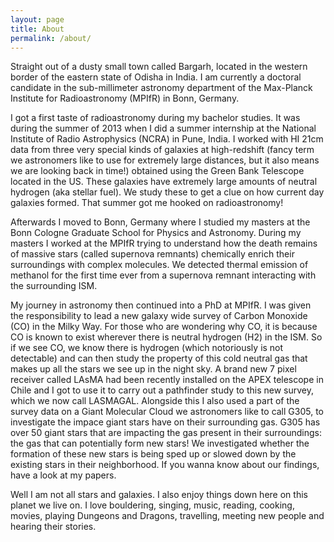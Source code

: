 ```yaml
---
layout: page
title: About
permalink: /about/
---
```

   Straight out of a dusty small town called Bargarh, located in the western border of the eastern state of Odisha in India. I am currently a doctoral candidate in the sub-millimeter astronomy department of the Max-Planck Institute for Radioastronomy (MPIfR) in Bonn, Germany.
   
   I got a first taste of radioastronomy during my bachelor studies. It was during the summer of 2013 when I did a summer internship at the National Institute of Radio Astrophysics (NCRA) in Pune, India. I worked with HI 21cm data from three very special kinds of galaxies at high-redshift (fancy term we astronomers like to use for extremely large distances, but it also means we are looking back in time!) obtained using the Green Bank Telescope located in the US. These galaxies have extremely large amounts of neutral hydrogen (aka stellar fuel). We study these to get a clue on how current day galaxies formed. That summer got me hooked on radioastronomy!
   
   Afterwards I moved to Bonn, Germany where I studied my masters at the Bonn Cologne Graduate School for Physics and Astronomy. During my masters I worked at the MPIfR trying to understand how the death remains of massive stars (called supernova remnants) chemically enrich their surroundings with complex molecules. We detected thermal emission of methanol for the first time ever from a supernova remnant interacting with the surrounding ISM.
   
   My journey in astronomy then continued into a PhD at MPIfR. I was given the responsibility to lead a new galaxy wide survey of Carbon Monoxide (CO) in the Milky Way. For those who are wondering why CO, it is because CO is known to exist wherever there is neutral hydrogen (H2) in the ISM. So if we see CO, we know there is hydrogen (which notoriously is not detectable) and can then study the property of this cold neutral gas that makes up all the stars we see up in the night sky. A brand new 7 pixel receiver called LAsMA had been recently installed on the APEX telescope in Chile and I got to use it to carry out a pathfinder study to this new survey, which we now call LASMAGAL. Alongside this I also used a part of the survey data on a Giant Molecular Cloud we astronomers like to call G305, to investigate the impace giant stars have on their surrounding gas. G305 has over 50 giant stars that are impacting the gas present in their surroundings: the gas that can potentially form new stars! We investigated whether the formation of these new stars is being sped up or slowed down by the existing stars in their neighborhood. If you wanna know about our findings, have a look at my papers.
   
   Well I am not all stars and galaxies. I also enjoy things down here on this planet we live on. I love bouldering, singing, music, reading, cooking, movies, playing Dungeons and Dragons, travelling, meeting new people and hearing their stories.
